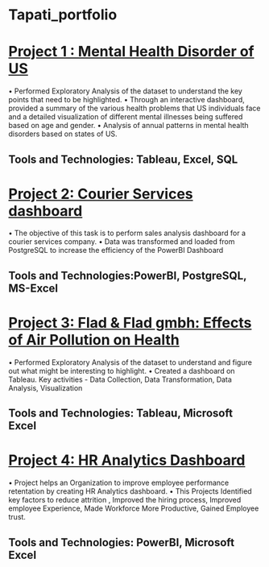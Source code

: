 # Tapati_portfolio


# [Project 1 : Mental Health Disorder of US](https://github.com/tapati93/Mental-Health-Disorder-of-US) 
•	Performed Exploratory Analysis of the dataset to understand the key points that need to be highlighted.
•	Through an interactive dashboard, provided a summary of the various health problems that US individuals face and a detailed visualization of different mental illnesses being suffered based on age and gender.
•	Analysis of annual patterns in mental health disorders based on states of US.

## Tools and Technologies: Tableau, Excel, SQL


# [Project 2: Courier Services dashboard](https://github.com/tapati93/RR-Courier-Services)
• The objective of this task is to perform sales analysis dashboard for a courier services company.
• Data was transformed and loaded from PostgreSQL to increase the efficiency of the PowerBI Dashboard

## Tools and Technologies:PowerBI, PostgreSQL, MS-Excel

# [Project 3: Flad & Flad gmbh: Effects of Air Pollution on Health](https://github.com/Aniket5511/Flad-Flad-gmbh-Effects-of-Air-Pollution-on-Health/tree/main) 
• Performed Exploratory Analysis of the dataset to understand and figure out what might be interesting to 
highlight.
• Created a dashboard on Tableau. Key activities - Data Collection, Data Transformation, Data Analysis, 
Visualization

## Tools and Technologies: Tableau, Microsoft Excel 

# [Project 4: HR Analytics Dashboard](https://github.com/Aniket5511/HR_Analytics-Dashboard/tree/main)
• Project helps an Organization to improve employee performance retentation by creating HR Analytics dashboard.
• This Projects Identified key factors to reduce attrition , Improved the hiring process, Improved employee Experience, Made Workforce More Productive, Gained Employee trust.

## Tools and Technologies: PowerBI, Microsoft Excel 
